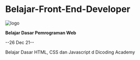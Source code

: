 # Belajar-Front-End-Developer

![logo](https://beadgrup.com/news/wp-content/uploads/2021/03/How-to-Become-a-Front-End-Developer-in-2020.png)

**Belajar Dasar Pemrograman Web**

--26 Dec 21--

Belajar Dasar HTML, CSS dan Javascript d Dicoding Academy
